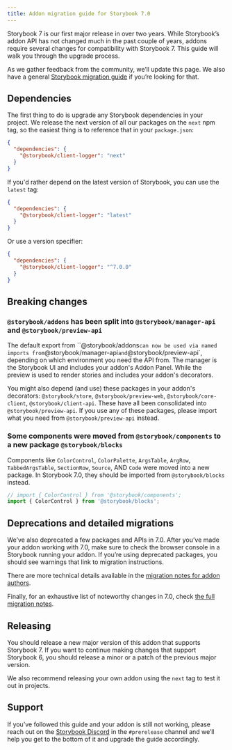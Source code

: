 ```yaml
---
title: Addon migration guide for Storybook 7.0
---
```


Storybook 7 is our first major release in over two years. While Storybook’s addon API has not changed much in the past couple of years, addons require several changes for compatibility with Storybook 7. This guide will walk you through the upgrade process.

<div class="aside">

As we gather feedback from the community, we’ll update this page. We also have a general [Storybook migration guide](../migration-guide.md) if you’re looking for that.

</div>

## Dependencies

The first thing to do is upgrade any Storybook dependencies in your project. We release the next version of all our packages on the `next` npm tag, so the easiest thing is to reference that in your `package.json`:

```json
{
  "dependencies": {
    "@storybook/client-logger": "next"
  }
}
```

If you'd rather depend on the latest version of Storybook, you can use the `latest` tag:

```json
{
  "dependencies": {
    "@storybook/client-logger": "latest"
  }
}
```

Or use a version specifier:

```json
{
  "dependencies": {
    "@storybook/client-logger": "^7.0.0"
  }
}
```

## Breaking changes

### `@storybook/addons` has been split into `@storybook/manager-api` and `@storybook/preview-api`

The default export from ``@storybook/addons` can now be used via named imports from `@storybook/manager-api` and `@storybook/preview-api`, depending on which environment you need the API from. The manager is the Storybook UI and includes your addon's Addon Panel. While the preview is used to render stories and includes your addon's decorators.

You might also depend (and use) these packages in your addon's decorators: `@storybook/store`, `@storybook/preview-web`, `@storybook/core-client`, `@storybook/client-api`. These have all been consolidated into `@storybook/preview-api`. If you use any of these packages, please import what you need from `@storybook/preview-api` instead.

### Some components were moved from `@storybook/components` to a new package `@storybook/blocks`

Components like `ColorControl`, `ColorPalette`, `ArgsTable`, `ArgRow`, `TabbedArgsTable`, `SectionRow`, `Source`, AND `Code` were moved into a new package. In Storybook 7.0, they should be imported from `@storybook/blocks` instead.

```js
// import { ColorControl } from '@storybook/components';
import { ColorControl } from '@storybook/blocks';
```

## Deprecations and detailed migrations

We’ve also deprecated a few packages and APIs in 7.0. After you’ve made your addon working with 7.0, make sure to check the browser console in a Storybook running your addon. If you’re using deprecated packages, you should see warnings that link to migration instructions.

There are more technical details available in the [migration notes for addon authors](https://github.com/storybookjs/storybook/blob/next/MIGRATION.md#specific-instructions-for-addon-creators).

Finally, for an exhaustive list of noteworthy changes in 7.0, check [the full migration notes](https://github.com/storybookjs/storybook/blob/next/MIGRATION.md#from-version-65x-to-700).

## Releasing

You should release a new major version of this addon that supports Storybook 7. If you want to continue making changes that support Storybook 6, you should release a minor or a patch of the previous major version.

We also recommend releasing your own addon using the `next` tag to test it out in projects.

## Support

If you’ve followed this guide and your addon is still not working, please reach out on the [Storybook Discord](https://discord.gg/storybook) in the `#prerelease` channel and we’ll help you get to the bottom of it and upgrade the guide accordingly.
